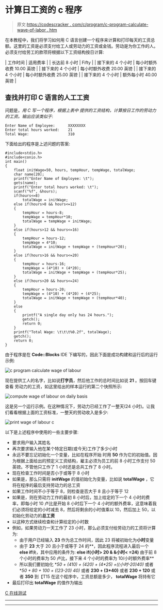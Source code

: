 # 计算日工资的 c 程序

> 原文:[https://codescracker . com/c/program/c-program-calculate-wave-of-labor . htm](https://codescracker.com/c/program/c-program-calculate-wage-of-labour.htm)

在本教程中，我们将学习如何用 C 语言创建一个程序来计算和打印每天的工资总额。这里的工资是必须支付给工人或劳动力的工资或金钱。劳动是为你工作的人。必须支付给劳工的款项将根据以下工资结构按日计算:

| 工作时间 | 适用费率 |
| 长达前 8 小时 | Fifty |
| 接下来的 4 个小时 | 每小时额外收费 10.00 英镑 |
| 接下来的 4 个小时 | 每小时额外收费 20.00 英镑 |
| 接下来的 4 个小时 | 每小时额外收费 25.00 英镑 |
| 接下来的 4 个小时 | 额外每小时 40.00 英镑 |

## 查找并打印 C 语言的人工工资

问题是，*用 C 写一个程序，根据上表中 提供的工资结构，计算按日工作的劳动力的工资。输出应该类似于*:

```
Enter Name of Employee:      XXXXXXXX
Enter total hours worked:    21
Total Wage:                  310
```

下面给出的程序是上述问题的答案:

```
#include<stdio.h>
#include<conio.h>
int main()
{
    float initWage=50, hours, tempHour, tempWage, totalWage;
    char name[20];
    printf("Enter Name of Employee: \t");
    gets(name);
    printf("Enter total hours worked: \t");
    scanf("%f", &hours);
    if(hours<=8)
        totalWage = initWage;
    else if(hours>8 && hours<=12)
    {
        tempHour = hours-8;
        tempWage = tempHour*10;
        totalWage = tempWage + initWage;
    }
    else if(hours>12 && hours<=16)
    {
        tempHour = hours-12;
        tempWage = 4*10;
        totalWage = initWage + tempWage + (tempHour*20);
    }
    else if(hours>16 && hours<=20)
    {
        tempHour = hours-16;
        tempWage = (4*10) + (4*20);
        totalWage = initWage + tempWage + (tempHour*25);
    }
    else if(hours>20 && hours<=24)
    {
        tempHour = hours-20;
        tempWage = (4*10) + (4*20) + (4*25);
        totalWage = initWage + tempWage + (tempHour*40);
    }
    else
    {
        printf("A single day only has 24 hours.");
        getch();
        return 0;
    }
    printf("Total Wage: \t\t\t%0.2f", totalWage);
    getch();
    return 0;
}
```

由于程序是在 **Code::Blocks** IDE 下编写的，因此下面是成功构建和运行后的运行示例:

![c program calculate wage of labour](../Images/08444bd47a2a5a6cf82b50fdec30552d.png)

现在提供工人的名字，比如说**打字员**，然后他工作的总时间比如说 **21** 。按回车键查看 劳动力的工资，如这里给出的样本运行的第二个快照所示:

![compute wage of labour on daily basis](../Images/842e8a0c247e85a15373b30d4d80dedd.png)

这是另一个运行示例。在这种情况下，劳动力已经工作了一整天(24 小时)。让我们看看根据上面的工资标准，一整天的劳动收入是多少:

![print wage of labour c](../Images/a8e76499f8df41e89f3e722ed80598de.png)

以下是上述程序中使用的一些主要步骤:

*   要求用户输入其姓名
*   再次要求输入他在某个特定日期(或今天)工作了多少小时
*   永远不要忘记初始化一个变量，比如在程序开始 时用 **50** 作为它的初始值。因为根据上面给出的预定义工资结构，雇主必须为员工的前 8 小时工作支付 50 英镑。不管他只工作了 1 小时还是总共工作了 8 小时。
*   现在检查工作时间是否小于或等于 8 小时
*   如果是，那么只需将 **initWage** 的值初始化为变量，比如说 **totalWage** ，它将在程序的最后支持劳动力的总工资
*   如果工作时间不小于等于 8，则检查是否大于 8 且小于等于 12
*   如果是，则在劳动力工作的最初 8 小时后，加上给定的下一个 4 小时的费率，即每小时 10 卢比是开始 8 小时后下一个 4 小时的额外费率，这意味着我们必须将给定的小时减去 8，然后将剩余的小时值乘以 10，然后加上 50，以初始化劳动力的**总工资**
*   以这种方式继续检查和计算给定的小时数
*   例如，如果劳动力一天工作了 23 小时，那么必须支付给劳动力的工资将计算为:
    *   由于用户已经输入 **23** 作为总工作时间，因此 23 将被初始化为**小时**变量
    *   由于 **23** 大于 20 且小于或等于 24 的**，因此程序流程进入最后一个 **else if**块，其中应用的条件为:
        **else if(小时> 20 & &小时< =24)**
        由于前 8 个小时的费率为 50 卢比，接下来 4 个小时的费率为 10/小时额外费率**
    *   所以我们要初始化 **50 + (4*10) + (4*20) + (4*25) +((小时-20)*40)** 或者 **50 + 80 + 100 + ((23-20) *40)** 或者 **230 + (3*40)** 或者 **230 + 120** 或者 **350** 到【T15 在这个程序中，工资总额是多少， **totalWage** 将持有它
*   最后打印出 **totalWage** 的值作为输出

[C 在线测试](/exam/showtest.php?subid=2)

* * *

* * *